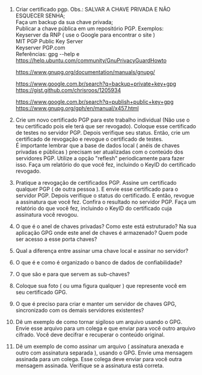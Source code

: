 

1. Criar certificado pgp. Obs.: SALVAR A CHAVE PRIVADA E NÃO ESQUECER SENHA;<br>
    Faça um backup da sua chave privada;<br>
    Publicar a chave pública em um repositório PGP. Exemplos:<br>
    Keyserver da RNP ( use o Google para encontrar o site )<br>
    MIT PGP Public Key Server<br>
    Keyserver PGP.com<br>
    Referências: gpg --help e https://help.ubuntu.com/community/GnuPrivacyGuardHowto

    https://www.gnupg.org/documentation/manuals/gnupg/

    https://www.google.com.br/search?q=backup+private+key+gpg
    https://gist.github.com/chrisroos/1205934

    https://www.google.com.br/search?q=publish+public+key+gpg
    https://www.gnupg.org/gph/en/manual/x457.html


2. Crie um novo certificado PGP para este trabalho individual (Não use o teu certificado pois ele terá que ser revogado). Coloque esse certificado de testes no servidor PGP. Depois verifique seu status. Então, crie um certificado de revogação e revogue o certificado de testes. <br>
É importante lembrar que a base de dados local ( anéis de chaves privadas e públicas ) precisam ser atualizadas com o conteúdo dos servidores PGP. Utilize a opção "reflesh" periodicamente para fazer isso. Faça um relatório do que você fez, incluindo o KeyID do certificado revogado.



3. Pratique a revogação de certificados PGP. Assine um certificado qualquer PGP ( de outra pessoa ). E envie esse certificado para o servidor PGP. Depois verifique o status do certificado. E então, revogue a assinatura que você fez. Confira o resultado no servidor PGP. Faça um relatório do que você fez, incluindo o KeyID do certificado cuja assinatura você revogou.

4. O que é o anel de chaves privadas? Como este está estruturado? Na sua aplicação GPG onde este anel de chaves é armazenado? Quem pode ser acesso a esse porta chaves?

5. Qual a diferença entre assinar uma chave local e assinar no servidor?

6. O que é e como é organizado o banco de dados de confiabilidade?

7. O que são e para que servem as sub-chaves?

8. Coloque sua foto ( ou uma figura qualquer ) que represente você em seu certificado GPG.

9. O que é preciso para criar e manter um servidor de chaves GPG, sincronizado com os demais servidores existentes?

10. Dê um exemplo de como tornar sigiloso um arquivo usando o GPG. Envie esse arquivo para um colega e que enviar para você outro arquivo cifrado. Você deve decifrar e recuperar o conteúdo original.

11. Dê um exemplo de como assinar um arquivo ( assinatura anexada e outro com assinatura separada ), usando o GPG. Envie uma mensagem assinada para um colega. Esse colega deve enviar para você outra mensagem assinada. Verifique se a assinatura está correta.

